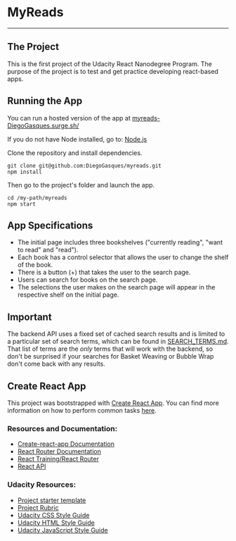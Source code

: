 # MyReads

---

## The Project

This is the first project of the Udacity React Nanodegree Program. The purpose of the project is to test and get practice developing react-based apps.

## Running the App

You can run a hosted version of the app at [myreads-DiegoGasques.surge.sh/](https://myreads-DiegoGasques.surge.sh/)

If you do not have Node installed, go to: [Node.js](https://nodejs.org/en/)

Clone the repository and install dependencies.

```
git clone git@github.com:DiegoGasques/myreads.git
npm install
```

Then go to the project's folder and launch the app.

```
cd /my-path/myreads
npm start
```

## App Specifications

- The initial page includes three bookshelves ("currently reading", "want to read" and "read").
- Each book has a control selector that allows the user to change the shelf of the book.
- There is a button (+) that takes the user to the search page.
- Users can search for books on the search page.
- The selections the user makes on the search page will appear in the respective shelf on the initial page.

## Important

The backend API uses a fixed set of cached search results and is limited to a particular set of search terms, which can be found in [SEARCH_TERMS.md](SEARCH_TERMS.md). That list of terms are the _only_ terms that will work with the backend, so don't be surprised if your searches for Basket Weaving or Bubble Wrap don't come back with any results.

## Create React App

This project was bootstrapped with [Create React App](https://github.com/facebookincubator/create-react-app). You can find more information on how to perform common tasks [here](https://github.com/facebookincubator/create-react-app/blob/master/packages/react-scripts/template/README.md).

### Resources and Documentation:

- [Create-react-app Documentation](https://github.com/facebookincubator/create-react-app)
- [React Router Documentation](http://knowbody.github.io/react-router-docs/)
- [React Training/React Router](https://reacttraining.com/react-router/web/api/BrowserRouter)
- [React API](https://facebook.github.io/react/docs/react-api.html)

### Udacity Resources:

- [Project starter template](https://github.com/udacity/reactnd-project-myreads-starter)
- [Project Rubric](https://review.udacity.com/#!/rubrics/918/view)
- [Udacity CSS Style Guide](http://udacity.github.io/frontend-nanodegree-styleguide/css.html)
- [Udacity HTML Style Guide](http://udacity.github.io/frontend-nanodegree-styleguide/index.html)
- [Udacity JavaScript Style Guide](http://udacity.github.io/frontend-nanodegree-styleguide/javascript.html)
